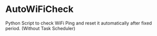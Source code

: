 # AutoWiFiCheck
Python Script to check WiFi Ping and reset it automatically after fixed period. (Without Task Scheduler)
